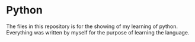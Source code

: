 # Python

The files in this repository is for the showing of my learning of python. Everything was written by myself for the purpose of learning the language.
